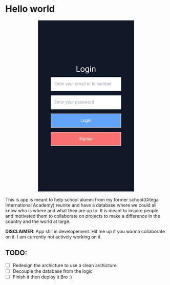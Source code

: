 # Hello world

<p align="center">

<img src="images/login.png" width="300px" />

</p>
This is app is meant to help school alumni from my former school(Gitega International Academy) reunite and have a database where we could all know who is where and what they are up to. It is meant to inspire people and motivated them to collaborate on projects to make a difference in the country and the world at large.

**DISCLAIMER**: App still in developement. Hit me up if you wanna collaborate on it. I am currently not actively working on it.

## TODO:

- [ ] Redesign the archicture to use a clean archicture
- [ ] Decouple the database from the logic
- [ ] Finish it then deploy it Bro :)
